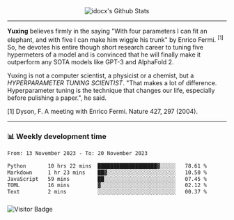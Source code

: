 <div align="center">
    <img align="center" src="https://github-readme-stats.vercel.app/api?username=idocx&show_icons=true&count_private=true&hide_border=true" alt="idocx's Github Stats"></img>
</div>

---

**Yuxing** believes firmly in the saying "With four parameters I can fit an elephant, and with five I can make him wiggle his trunk" by Enrico Fermi. <sup>[1]</sup> So, he devotes his entire though short research career to tuning five hypermeters of a model and is convinced that he will finally make it outperform any SOTA models like GPT-3 and AlphaFold 2.

Yuxing is not a computer scientist, a physicist or a chemist, but a *HYPERPARAMETER TUNING SCIENTIST*. "That makes a lot of difference. Hyperparameter tuning is the technique that changes our life, especially before pulishing a paper.", he said.

[1] Dyson, F. A meeting with Enrico Fermi. Nature 427, 297 (2004).


---

### 📊 Weekly development time
<!--START_SECTION:waka-->

```txt
From: 13 November 2023 - To: 20 November 2023

Python       10 hrs 22 mins  ███████████████████▓░░░░░   78.61 %
Markdown     1 hr 23 mins    ██▓░░░░░░░░░░░░░░░░░░░░░░   10.50 %
JavaScript   59 mins         ██░░░░░░░░░░░░░░░░░░░░░░░   07.45 %
TOML         16 mins         ▓░░░░░░░░░░░░░░░░░░░░░░░░   02.12 %
Text         2 mins          ░░░░░░░░░░░░░░░░░░░░░░░░░   00.37 %
```

<!--END_SECTION:waka-->

### 

![Visitor Badge](https://visitor-badge.laobi.icu/badge?page_id=idocx.idocx)